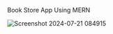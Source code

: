 Book Store App Using MERN

![Screenshot 2024-07-21 084915](https://github.com/user-attachments/assets/2ec11942-4a75-4415-a93a-7e8ccf796498)

